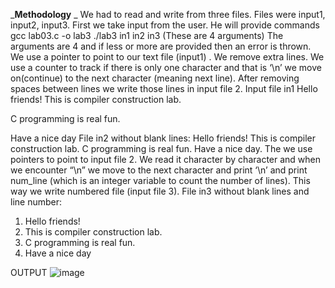 _**Methodology** _
We had to read and write from three files. Files were input1, input2, input3.  First we take input from the user. He will provide commands
gcc lab03.c -o lab3
./lab3 in1 in2 in3  (These are 4 arguments)
The arguments are 4 and if less or more are provided then an error is thrown. We use a pointer to point to our text file (input1) . We remove extra lines. We use a counter to track if there is only one character and that is ‘\n’ we move on(continue) to the next character (meaning next line). After removing spaces between lines we write those lines in input file 2. 
Input file in1
Hello friends! 
This is compiler construction lab.

 C programming is real fun. 

Have a nice day
File in2 without blank lines:
Hello friends! 
This is compiler construction lab. 
C programming is real fun. 
Have a nice day.
The we use pointers to point to input file 2. We read it character by character and when we encounter “\n” we move to the next character and print ‘\n’ and print num_line (which is an integer variable to count the number of lines). This way we write numbered file (input file 3).
File in3 without blank lines and line number:
1. Hello friends! 
2. This is compiler construction lab. 
3. C programming is real fun. 
4. Have a nice day

OUTPUT
![image](https://user-images.githubusercontent.com/99934126/201190689-f9fa177e-2f3b-434e-8796-b9136cee4f97.png)

